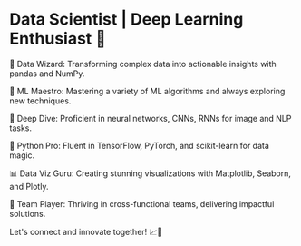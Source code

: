 # Data Scientist | Deep Learning Enthusiast 🧠

🔮 Data Wizard: Transforming complex data into actionable insights with pandas and NumPy.

🤖 ML Maestro: Mastering a variety of ML algorithms and always exploring new techniques.

🚀 Deep Dive: Proficient in neural networks, CNNs, RNNs for image and NLP tasks.

🐍 Python Pro: Fluent in TensorFlow, PyTorch, and scikit-learn for data magic.

📊 Data Viz Guru: Creating stunning visualizations with Matplotlib, Seaborn, and Plotly.

🤝 Team Player: Thriving in cross-functional teams, delivering impactful solutions. 

Let's connect and innovate together! 📈🤝
